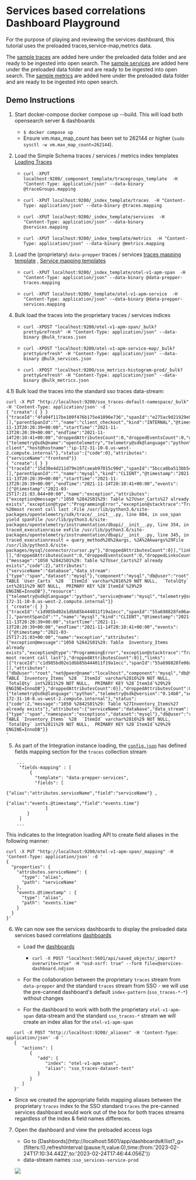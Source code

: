 # Services based correlations Dashboard Playground

For the purpose of playing and reviewing the services dashboard, this tutorial uses the preloaded traces,service-map,metrics data.

The [sample traces](bulk_traces.json) are added here under the preloaded data folder and are ready to be ingested into open search.
The [sample services](bulk_traces.json) are added here under the preloaded data folder and are ready to be ingested into open search.
The [sample metrics](bulk_metrics.json) are added here under the preloaded data folder and are ready to be ingested into open search.

## Demo Instructions

1. Start docker-compose docker compose up --build.
This will load both opensearch server & dashboards   
   - `$ docker compose up`
   - Ensure vm.max_map_count has been set to 262144 or higher (`sudo sysctl -w vm.max_map_count=262144`).
   
2. Load the Simple Schema traces / services / metrics index templates [Loading Traces](../../../../docs/schema/observability/traces/Usage.md)
    
   - `curl -XPUT localhost:9200/_component_template/tracegroups_template  -H "Content-Type: application/json" --data-binary @traceGroups.mapping`
   
   - `curl -XPUT localhost:9200/_index_template/traces  -H "Content-Type: application/json" --data-binary @traces.mapping`
   
   - `curl -XPUT localhost:9200/_index_template/services  -H "Content-Type: application/json" --data-binary @services.mapping`
   
   - `curl -XPUT localhost:9200/_index_template/metrics  -H "Content-Type: application/json" --data-binary @metrics.mapping`


3. Load the (proprietary) `data-prepper` traces / services  [traces mapping template](../../assets/mapping/data-prepper-traces.mapping) , [Service mapping templates](../../assets/mapping/data-prepper-services.mapping)
   - `curl -XPUT localhost:9200/_index_template/otel-v1-apm-span  -H "Content-Type: application/json" --data-binary @data-prepper-traces.mapping`

   - `curl -XPUT localhost:9200/_template/otel-v1-apm-service  -H "Content-Type: application/json" --data-binary @data-prepper-services.mapping`

   
4. Bulk load the traces into the proprietary traces / services indices 
   
   - `curl -XPOST "localhost:9200/otel-v1-apm-span/_bulk?pretty&refresh" -H "Content-Type: application/json" --data-binary @bulk_traces.json`
   - `curl -XPOST "localhost:9200/otel-v1-apm-service-map/_bulk?pretty&refresh" -H "Content-Type: application/json" --data-binary @bulk_services.json`
   
   - `curl -XPOST "localhost:9200/sso_metrics-histogram-prod/_bulk?pretty&refresh" -H "Content-Type: application/json" --data-binary @bulk_metrics.json`

4.1) Bulk load the traces into the standard sso traces data-stream: 

```
curl -X PUT "http://localhost:9200/sso_traces-default-namespace/_bulk" -H 'Content-Type: application/json' -d '
{ "create":{ } }
{"traceId":"4fa04f117be100f476b175e41096e736","spanId":"e275ac9d21929e9b","traceState":[],"parentSpanId":"","name":"client_checkout","kind":"INTERNAL","@timestamp":"2021-11-13T20:20:39+00:00","startTime":"2021-11-13T20:20:39+00:00","endTime":"2021-11-14T20:10:41+00:00","droppedAttributesCount":0,"droppedEventsCount":0,"droppedLinksCount":0,"resource":{"telemetry@sdk@name":"opentelemetry","telemetry@sdk@language":"python","telemetry@sdk@version":"0.14b0","service@name":"frontend-client","host@hostname":"ip-172-31-10-8.us-west-2.compute.internal"},"status":{"code":0},"attributes": {"serviceName":"frontend"}}
{ "create":{ } }
{"traceId":"15d30e4d211d79e10fcaeab97015c90d","spanId":"5bcca8ba513bb54a","traceState":[],"parentSpanId":"","name":"mysql","kind":"CLIENT","@timestamp":"2021-11-13T20:20:39+00:00","startTime":"2021-11-13T20:20:39+00:00","endTime":"2021-11-14T20:10:41+00:00","events":[{"@timestamp":"2021-03-25T17:21:03.044+00:00","name":"exception","attributes":{"exception@message":"1050 %2842S01%29: Table %27User_Carts%27 already exists","exception@type":"ProgrammingError","exception@stacktrace":"Traceback %28most recent call last :File /usr/lib/python3.6/site-packages/opentelemetry/sdk/trace/__init__.py, line 804, in use_span yield spanFile /usr/lib/python3.6/site-packages/opentelemetry/instrumentation/dbapi/__init__.py, line 354, in traced_executionraise exFile /usr/lib/python3.6/site-packages/opentelemetry/instrumentation/dbapi/__init__.py, line 345, in traced_executionresult = query_method%28%2Aargs, %2A%2Akwargs%29File /usr/lib/python3.6/site-packages/mysql/connector/cursor.py"},"droppedAttributesCount":0}],"links":[],"droppedAttributesCount":0,"droppedEventsCount":0,"droppedLinksCount":0,"status":{"message":"1050 %2842S01%29: Table %27User_Carts%27 already exists","code":2},"attributes":{"serviceName":"database","data_stream":{"type":"span","dataset":"mysql"},"component":"mysql","db@user":"root","net@peer@name":"localhost","db@type":"sql","net@peer@port":3306,"db@instance":"","db@statement":"CREATE TABLE `User_Carts` %28  `ItemId` varchar%2816%29 NOT NULL,  `TotalQty` int%2811%29 NOT NULL,  PRIMARY KEY %28`ItemId`%29%29 ENGINE=InnoDB"},"resource":{"telemetry@sdk@language":"python","service@name":"mysql","telemetry@sdk@version":"0.14b0","service@instance@id":"140307275923408","telemetry@sdk@name":"opentelemetry","host@hostname":"ip-172-31-10-8.us-west-2.compute.internal"}}
{ "create":{ } }
{"traceId":"c1d985bd02e1dbb85b444011f19a1ecc","spanId":"55a698828fe06a42","traceState":[],"parentSpanId":"","name":"mysql","kind":"CLIENT","@timestamp":"2021-11-13T20:20:39+00:00","startTime":"2021-11-13T20:20:39+00:00","endTime":"2021-11-14T20:10:41+00:00","events":[{"@timestamp":"2021-03-25T17:21:03+00:00","name":"exception","attributes":{"exception@message":"1050 %2842S01%29: Table  Inventory_Items  already exists","exception@type":"ProgrammingError","exception@stacktrace":"Traceback most recent call last"},"droppedAttributesCount":0}],"links":[{"traceId":"c1d985bd02e1dbb85b444011f19a1ecc","spanId":"55a698828fe06a42w2","traceState":[],"attributes":{"db@user":"root","net@peer@name":"localhost","component":"mysql","db@type":"sql","net@peer@port":3306,"db@instance":"","db@statement":"CREATE TABLE `Inventory_Items` %28  `ItemId` varchar%2816%29 NOT NULL,  `TotalQty` int%2811%29 NOT NULL,  PRIMARY KEY %28`ItemId`%29%29 ENGINE=InnoDB"},"droppedAttributesCount":0}],"droppedAttributesCount":0,"droppedEventsCount":0,"droppedLinksCount":0,"resource":{"telemetry@sdk@language":"python","telemetry@sdk@version":"0.14b0","service@instance@id":"140307275923408","service@name":"database","telemetry@sdk@name":"opentelemetry","host@hostname":"ip-172-31-10-8.us-west-2.compute.internal"},"status":{"code":2,"message":"1050 %2842S01%29: Table %27Inventory_Items%27 already exists"},"attributes":{"serviceName":"database","data_stream":{"type":"span","namespace":"exceptions","dataset":"mysql"},"db@user":"root","net@peer@name":"localhost","component":"mysql","db@type":"sql","net@peer@port":3306,"db@instance":"","db@statement":"CREATE TABLE `Inventory_Items` %28  `ItemId` varchar%2816%29 NOT NULL,  `TotalQty` int%2811%29 NOT NULL,  PRIMARY KEY %28`ItemId`%29%29 ENGINE=InnoDB"}}
'
```

5. As part of the Integration instance loading, the [`config.json`](../../config.json) has defined fields mapping section for the `traces` collection stream
```json5
    ... 
     "fields-mapping" : [
         {
           "template": "data-prepper-services",
           "fields": [
                     {"alias":"attributes.serviceName","field":"serviceName"} ,
                     {"alias":"events.@timestamp","field":"events.time"}
               ]
        }
     ]
    ...
```

This indicates to the Integration loading API to create field aliases in the following manner:

```
curl -X PUT "http://localhost:9200/otel-v1-apm-span/_mapping" -H 'Content-Type: application/json' -d '
{
  "properties": {
    "attributes.serviceName": {
      "type": "alias",
      "path": "serviceName"
    },
    "events.@timestamp" : {
      "type": "alias",
      "path": "events.time"
    }
  }
}'

```


6. We can now see the services dashboards to display the preloaded data services based correlations  [dashboards](../../assets/display/services-dashboard.ndjson)
   
   - Load the [dashboards](../../assets/display/services-dashboard.ndjson) 
     - `curl -X POST "localhost:5601/api/saved_objects/_import?overwrite=true" -H "osd-xsrf: true" --form file=@services-dashboard.ndjson`

   - For the collaboration between the proprietary `traces` stream from `data-prepper` and the standard `traces` stream from SSO - we will use the pre-canned dashboard's default `index-pattern` (`sso_traces-*-*`) without changes
   - For the dashboard to work with both the proprietary `otel-v1-apm-span` data-stream and the standard `sso_traces-*` stream we will create an index alias for the `otel-v1-apm-span`
```
   curl -X POST "http://localhost:9200/_aliases" -H 'Content-Type: application/json' -d '
   {
      "actions": [
         {
            "add": {
               "index": "otel-v1-apm-span",
               "alias": "sso_traces-dataset-test"
            }
         }
      ]
   }'
```` 
    
  - Since we created the appropriate fields mapping aliases between the proprietary `traces` index to the SSO standard `traces` the pre-canned services dashboard would work out of the box for both traces streams regardless of the index & field names differeces.


7. Open the dashboard and view the preloaded access logs
   - Go to [Dashbords](http://localhost:5601/app/dashboards#/list?_g=(filters:!(),refreshInterval:(pause:!t,value:0),time:(from:'2023-02-24T17:10:34.442Z',to:'2023-02-24T17:46:44.056Z'))
   - data-stream names :`sso_services-service-prod`

   ![](img/services-dashboard.png)
